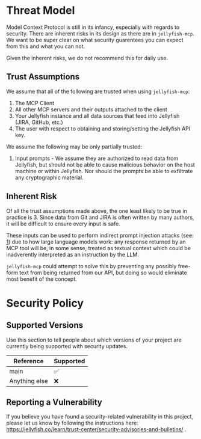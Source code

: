 # Threat Model
Model Context Protocol is still in its infancy, especially with regards to security. There are inherent risks in its design as there are in `jellyfish-mcp`. We want to be super clear on what security guarentees you can expect from this and what you can not.

Given the inherent risks, we do not recommend this for daily use.

## Trust Assumptions
We assume that all of the following are trusted when using `jellyfish-mcp`:

1. The MCP Client
2. All other MCP servers and their outputs attached to the client
3. Your Jellyfish instance and all data sources that feed into Jellyfish (JIRA, GitHub, etc.)
4. The user with respect to obtaining and storing/setting the Jellyfish API key.

We assume the following may be only partially trusted:

1. Input prompts - We assume they are authorized to read data from Jellyfish, but should not be able to cause malicious behavior on the host machine or within Jellyfish. Nor should the prompts be able to exfiltrate any cryptographic material.

## Inherent Risk

Of all the trust assumptions made above, the one least likely to be true in practice is 3. Since data from Git and JIRA is often written by many authors, it will be difficult to ensure every input is safe.

These inputs can be used to perform indirect prompt injection attacks (see: [1](https://genai.owasp.org/llmrisk/llm01-prompt-injection/)) due to how large language models work: any response returned by an MCP tool will be, in some sense, treated as textual context which could be inadverently interpreted as an instruction by the LLM.

`jellyfish-mcp` could attempt to solve this by preventing any possibly free-form text from being returned from our API, but doing so would eliminate most benefit of the concept.

# Security Policy

## Supported Versions

Use this section to tell people about which versions of your project are
currently being supported with security updates.

| Reference | Supported          |
| ------- | ------------------ |
| main   | :white_check_mark:  |
| Anything else | :x:        |

## Reporting a Vulnerability

If you believe you have found a security-related vulnerability in this project, please let us know by following the instructions here: https://jellyfish.co/learn/trust-center/security-advisories-and-bulletins/ .


